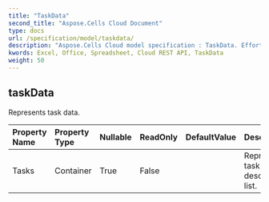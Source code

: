 ```yaml
---
title: "TaskData"
second_title: "Aspose.Cells Cloud Document"
type: docs
url: /specification/model/taskdata/
description: "Aspose.Cells Cloud model specification : TaskData. Effortlessly handle Excel and other spreadsheet documents with features like opening, generating, editing, splitting, merging, comparing, and converting."
kwords: Excel, Office, Spreadsheet, Cloud REST API, TaskData
weight: 50
---
```


## **taskData**

Represents task data. 

| Property Name | Property Type | Nullable |  ReadOnly | DefaultValue | Description | 
| :- | :- | :- |:- |  :- | :- |
| Tasks | Container | True |  False |  | Represents task description list. |  

